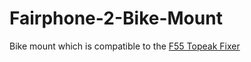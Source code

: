 # Fairphone-2-Bike-Mount
Bike mount which is compatible to the [F55 Topeak Fixer](https://www.topeak.com/global/en/products/bag-replacement-kit/212-f55)
